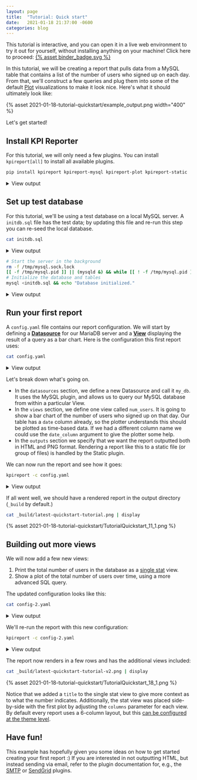 ```yaml
---
layout: page
title:  "Tutorial: Quick start"
date:   2021-01-18 21:37:00 -0600
categories: blog
---
```

<div class="binder-launch">
  <p>
    This tutorial is interactive, and you can open it in a live web environment to try
    it out for yourself, without installing anything on your machine! Click here
    to proceed: <a href="https://mybinder.org/v2/gh/kpireporter/kpireporter-examples/HEAD?filepath=tutorial-quickstart%2FTutorialQuickstart.ipynb" rel="noopener noreferrer" target="_blank">{% asset binder_badge.svg %}</a>
  </p>
</div>


In this tutorial, we will be creating a report that pulls data from a MySQL table that contains a list of the number of users who signed up on each day. From that, we'll construct a few queries and plug them into some of the default [Plot](https://kpi-reporter.readthedocs.io/en/latest/plugins/plot.html) visualizations to make it look nice. Here's what it should ultimately look like:

{% asset 2021-01-18-tutorial-quickstart/example_output.png width="400" %}

Let's get started!

## Install KPI Reporter

For this tutorial, we will only need a few plugins. You can install `kpireport[all]` to install all available plugins.


```bash
pip install kpireport kpireport-mysql kpireport-plot kpireport-static
```

<details>
  <summary>View output</summary>
  <pre>Requirement already satisfied: kpireport in /opt/conda/lib/python3.8/site-packages (0.1.5)
Requirement already satisfied: kpireport-mysql in /opt/conda/lib/python3.8/site-packages (0.0.2)
Requirement already satisfied: kpireport-plot in /opt/conda/lib/python3.8/site-packages (0.1.2)
Requirement already satisfied: kpireport-static in /opt/conda/lib/python3.8/site-packages (0.1.0)
Requirement already satisfied: pandas in /opt/conda/lib/python3.8/site-packages (from kpireport) (1.2.1)
Requirement already satisfied: jinja2 in /opt/conda/lib/python3.8/site-packages (from kpireport) (2.11.2)
Requirement already satisfied: python-slugify in /opt/conda/lib/python3.8/site-packages (from kpireport) (4.0.1)
Requirement already satisfied: stevedore in /opt/conda/lib/python3.8/site-packages (from kpireport) (3.3.0)
Requirement already satisfied: pyyaml in /opt/conda/lib/python3.8/site-packages (from kpireport) (5.4.1)
Requirement already satisfied: authlib in /opt/conda/lib/python3.8/site-packages (from kpireport) (0.15.3)
Requirement already satisfied: PyMySQL in /opt/conda/lib/python3.8/site-packages (from kpireport-mysql) (1.0.2)
Requirement already satisfied: matplotlib in /opt/conda/lib/python3.8/site-packages (from kpireport-plot) (3.3.4)
Requirement already satisfied: imgkit in /opt/conda/lib/python3.8/site-packages (from kpireport-static) (1.0.2)
Requirement already satisfied: cryptography in /opt/conda/lib/python3.8/site-packages (from authlib->kpireport) (3.3.1)
Requirement already satisfied: cffi>=1.12 in /opt/conda/lib/python3.8/site-packages (from cryptography->authlib->kpireport) (1.14.4)
Requirement already satisfied: six>=1.4.1 in /opt/conda/lib/python3.8/site-packages (from cryptography->authlib->kpireport) (1.15.0)
Requirement already satisfied: pycparser in /opt/conda/lib/python3.8/site-packages (from cffi>=1.12->cryptography->authlib->kpireport) (2.20)
Requirement already satisfied: MarkupSafe>=0.23 in /opt/conda/lib/python3.8/site-packages (from jinja2->kpireport) (1.1.1)
Requirement already satisfied: pyparsing!=2.0.4,!=2.1.2,!=2.1.6,>=2.0.3 in /opt/conda/lib/python3.8/site-packages (from matplotlib->kpireport-plot) (2.4.7)
Requirement already satisfied: kiwisolver>=1.0.1 in /opt/conda/lib/python3.8/site-packages (from matplotlib->kpireport-plot) (1.3.1)
Requirement already satisfied: cycler>=0.10 in /opt/conda/lib/python3.8/site-packages (from matplotlib->kpireport-plot) (0.10.0)
Requirement already satisfied: python-dateutil>=2.1 in /opt/conda/lib/python3.8/site-packages (from matplotlib->kpireport-plot) (2.8.1)
Requirement already satisfied: pillow>=6.2.0 in /opt/conda/lib/python3.8/site-packages (from matplotlib->kpireport-plot) (8.1.0)
Requirement already satisfied: numpy>=1.15 in /opt/conda/lib/python3.8/site-packages (from matplotlib->kpireport-plot) (1.20.0)
Requirement already satisfied: pytz>=2017.3 in /opt/conda/lib/python3.8/site-packages (from pandas->kpireport) (2020.5)
Requirement already satisfied: text-unidecode>=1.3 in /opt/conda/lib/python3.8/site-packages (from python-slugify->kpireport) (1.3)
Requirement already satisfied: pbr!=2.1.0,>=2.0.0 in /opt/conda/lib/python3.8/site-packages (from stevedore->kpireport) (5.5.1)
</pre>
</details>

## Set up test database

For this tutorial, we'll be using a test database on a local MySQL server. A `initdb.sql` file has the test data; by updating this file and re-run this step you can re-seed the local database.


```bash
cat initdb.sql
```

<details>
  <summary>View output</summary>
  <pre>CREATE DATABASE IF NOT EXISTS tutorial;

DROP TABLE IF EXISTS tutorial.new_users;
CREATE TABLE tutorial.new_users (
  `date` DATETIME NOT NULL,
  num_new_users INT DEFAULT 0
);

INSERT INTO tutorial.new_users (`date`, num_new_users)
VALUES
    (NOW() - INTERVAL 7 DAY, 10),
    (NOW() - INTERVAL 6 DAY, 13),
    (NOW() - INTERVAL 5 DAY, 4),
    (NOW() - INTERVAL 4 DAY, 7),
    (NOW() - INTERVAL 3 DAY, 10),
    (NOW() - INTERVAL 2 DAY, 18),
    (NOW() - INTERVAL 1 DAY, 9),
    (NOW(), 16);
</pre>
</details>


```bash
# Start the server in the background
rm -f /tmp/mysql.sock.lock
[[ -f /tmp/mysql.pid ]] || (mysqld &) && while [[ ! -f /tmp/mysql.pid ]]; do sleep 1; done
# Initialize the database and tables
mysql <initdb.sql && echo "Database initialized."
```

<details>
  <summary>View output</summary>
  <pre>Database initialized.
</pre>
</details>

## Run your first report

A `config.yaml` file contains our report configuration. We will start by defining a [**Datasource**](https://kpi-reporter.readthedocs.io/en/latest/api/datasource.html) for our MariaDB server and a [**View**](https://kpi-reporter.readthedocs.io/en/latest/api/view.html) displaying the result of a query as a bar chart. Here is the configuration this first report uses:


```bash
cat config.yaml
```

<details>
  <summary>View output</summary>
  <pre>---
title: Quickstart Tutorial

datasources:
    my_db:
        plugin: mysql
        args:
            host: localhost
            user: ${USER}

views:
    num_users:
        plugin: plot
        args:
            datasource: my_db
            query: select * from tutorial.new_users
            kind: bar

outputs:
    html:
        plugin: static
        args:
            output_format: html
    png:
        plugin: static
        args:
            output_format: png
</pre>
</details>

Let's break down what's going on.

* In the `datasources` section, we define a new Datasource and call it `my_db`. It uses the MySQL plugin, and allows us to query our MySQL database from within a particular View.
* In the `views` section, we define one view called `num_users`. It is going to show a bar chart of the number of users who signed up on that day. Our table has a `date` column already, so the plotter understands this should be plotted as time-based data. If we had a different column name we could use the `date_column` argument to give the plotter some help.
* In the `outputs` section we specify that we want the report outputted both in HTML and PNG format. Rendering a report like this to a static file (or group of files) is handled by the Static plugin.

We can now run the report and see how it goes:


```bash
kpireport -c config.yaml
```

<details>
  <summary>View output</summary>
  <pre>INFO:kpireport.plugin:Loaded datasource plugins: ['mysql', 'jenkins', 'prometheus', 'googleanalytics']
INFO:kpireport.plugin:Initialized datasource my_db
INFO:kpireport.plugin:Loaded view plugins: ['jenkins.build_summary', 'plot', 'single_stat', 'prometheus.alert_summary', 'table']
INFO:kpireport.plugin:Initialized view num_users
INFO:kpireport.plugin:Loaded output driver plugins: ['s3', 'slack', 'scp', 'sendgrid', 'smtp', 'static']
INFO:kpireport.plugin:Initialized output driver html
INFO:kpireport.plugin:Initialized output driver png
INFO:kpireport.report:Sending report via output driver html
INFO:kpireport.report:Sending report via output driver png
QStandardPaths: XDG_RUNTIME_DIR not set, defaulting to '/tmp/runtime-jovyan'
Loading page (1/2)
Rendering (2/2)
Done
Generated report in 2553.76ms.
</pre>
</details>

If all went well, we should have a rendered report in the output directory (`_build` by default.)


```bash
cat _build/latest-quickstart-tutorial.png | display
```

{% asset 2021-01-18-tutorial-quickstart/TutorialQuickstart_11_1.png %}


## Building out more views

We will now add a few new views:

1. Print the total number of users in the database as a [single stat](https://kpi-reporter.readthedocs.io/en/latest/plugins/plot.html#single-stat) view.
2. Show a plot of the total number of users over time, using a more advanced SQL query.

The updated configuration looks like this:


```bash
cat config-2.yaml
```

<details>
  <summary>View output</summary>
  <pre>---
title: Quickstart Tutorial v2

datasources:
    my_db:
        plugin: mysql
        args:
            host: localhost
            user: ${USER}

views:
    num_users:
        cols: 4
        plugin: plot
        args:
            datasource: my_db
            query: select * from tutorial.new_users
            kind: bar
    total_users:
        title: Total new users
        cols: 2
        plugin: single_stat
        args:
            datasource: my_db
            query: select sum(num_new_users) from tutorial.new_users
    users_over_time:
        title: Users over time
        plugin: plot
        args:
            datasource: my_db
            query: |
                select `date`, (
                    select sum(num_new_users)
                    from tutorial.new_users u2
                    where u2.`date` < u1.`date`
                ) as total_users
                from tutorial.new_users u1

outputs:
    html:
        plugin: static
        args:
            output_format: html
    png:
        plugin: static
        args:
            output_format: png</pre>
</details>

We'll re-run the report with this new configuration:


```bash
kpireport -c config-2.yaml
```

<details>
  <summary>View output</summary>
  <pre>INFO:kpireport.plugin:Loaded datasource plugins: ['mysql', 'jenkins', 'prometheus', 'googleanalytics']
INFO:kpireport.plugin:Initialized datasource my_db
INFO:kpireport.plugin:Loaded view plugins: ['jenkins.build_summary', 'plot', 'single_stat', 'prometheus.alert_summary', 'table']
INFO:kpireport.plugin:Initialized view num_users
INFO:kpireport.plugin:Initialized view total_users
INFO:kpireport.plugin:Initialized view users_over_time
INFO:kpireport.plugin:Loaded output driver plugins: ['s3', 'slack', 'scp', 'sendgrid', 'smtp', 'static']
INFO:kpireport.plugin:Initialized output driver html
INFO:kpireport.plugin:Initialized output driver png
INFO:kpireport.report:Sending report via output driver html
INFO:kpireport.report:Sending report via output driver png
QStandardPaths: XDG_RUNTIME_DIR not set, defaulting to '/tmp/runtime-jovyan'
Loading page (1/2)
Rendering (2/2)
Done
Generated report in 3808.97ms.
</pre>
</details>

The report now renders in a few rows and has the additional views included:


```bash
cat _build/latest-quickstart-tutorial-v2.png | display
```

{% asset 2021-01-18-tutorial-quickstart/TutorialQuickstart_18_1.png %}


Notice that we added a `title` to the single stat view to give more context as to what the number indicates. Additionally, the stat view was placed side-by-side with the first plot by adjusting the `columns` parameter for each view. By default every report uses a 6-column layout, but this [can be configured at the theme level](https://kpi-reporter.readthedocs.io/en/latest/api/report.html#kpireport.report.Theme.num_columns).

## Have fun!

This example has hopefully given you some ideas on how to get started creating your first report :)
If you are interested in not outputting HTML, but instead sending via email, refer to the plugin documentation for, e.g., the [SMTP](https://kpi-reporter.readthedocs.io/en/latest/plugins/smtp.html) or [SendGrid](https://kpi-reporter.readthedocs.io/en/stable/plugins/sendgrid.html) plugins.
